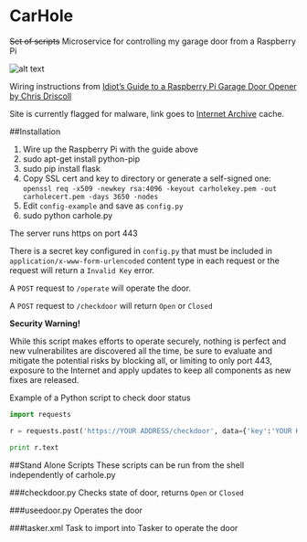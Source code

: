# CarHole

~~Set of scripts~~ Microservice for controlling my garage door from a Raspberry Pi

![alt text](https://frinkiac.com/meme/S06E23/1075707.jpg?b64lines=IEhFWSwgRkVMTEFTLCBUSEUgR0FSQUdFLgogT09ILCBMQS1ESS1EQSwgTVIuIEZSRU5DSAogTUFOLiAKCgoKCgpXSEFUIERPIFlPVSBDQUxMIElUPwoKCiBBIENBUiBIT0xFLg== "A counterfit jeans ring operating out of my carhole!")

Wiring instructions from [Idiot’s Guide to a Raspberry Pi Garage Door Opener by Chris Driscoll](https://web.archive.org/web/20161108145900/http://www.driscocity.com/idiots-guide-to-a-raspberry-pi-garage-door-opener/) 

Site is currently flagged for malware, link goes to [Internet Archive](https://archive.org/web/) cache.

##Installation

1. Wire up the Raspberry Pi with the guide above
2. sudo apt-get install python-pip
3. sudo pip install flask
4. Copy SSL cert and key to directory or generate a self-signed one: `openssl req -x509 -newkey rsa:4096 -keyout carholekey.pem -out carholecert.pem -days 3650 -nodes`
5. Edit `config-example` and save as `config.py`
6. sudo python carhole.py

The server runs https on port 443

There is a secret key configured in `config.py` that must be included in `application/x-www-form-urlencoded` content type in each request or the request will return a `Invalid Key` error.

A `POST` request to `/operate` will operate the door.

A `POST` request to `/checkdoor` will return `Open` or `Closed`

**Security Warning!**

While this script makes efforts to operate securely, nothing is perfect and new vulnerabilites are discovered all the time, be sure to evaluate and mitigate the potential risks by blocking all, or limiting to only port 443, exposure to the Internet and apply updates to keep all components as new fixes are released.


Example of a Python script to check door status

```python
import requests

r = requests.post('https://YOUR ADDRESS/checkdoor', data={'key':'YOUR KEY'}, verify='YOUR CERTFILE')

print r.text
```
##Stand Alone Scripts
These scripts can be run from the shell independently of carhole.py

###checkdoor.py
Checks state of door, returns `Open` or `Closed`

###useedoor.py
Operates the door

###tasker.xml
Task to import into Tasker to operate the door
